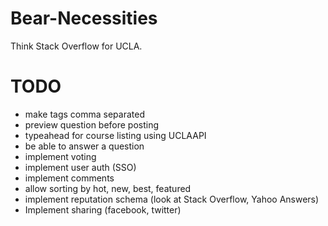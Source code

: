 Bear-Necessities
================

Think Stack Overflow for UCLA.

TODO
==========
* make tags comma separated
* preview question before posting
* typeahead for course listing using UCLAAPI
* be able to answer a question
* implement voting
* implement user auth (SSO)
* implement comments
* allow sorting by hot, new, best, featured
* implement reputation schema (look at Stack Overflow, Yahoo Answers)
* Implement sharing (facebook, twitter)
